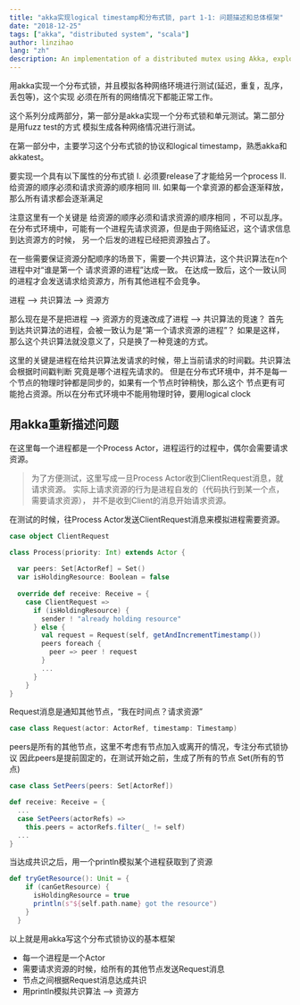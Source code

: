 ```yaml
---
title: "akka实现logical timestamp和分布式锁, part 1-1: 问题描述和总体框架"
date: "2018-12-25"
tags: ["akka", "distributed system", "scala"]
author: linzihao
lang: "zh"
description: An implementation of a distributed mutex using Akka, exploring logical timestamps and consensus algorithms. This post introduces the problem, outlines the requirements for the distributed lock, and sets up the basic Akka actor structure for the solution.
---
```


用akka实现一个分布式锁，并且模拟各种网络环境进行测试(延迟，重复，乱序，丢包等)，这个实现
必须在所有的网络情况下都能正常工作。  

这个系列分成两部分，第一部分是akka实现一个分布式锁和单元测试。第二部分是用fuzz test的方式
模拟生成各种网络情况进行测试。

在第一部分中，主要学习这个分布式锁的协议和logical timestamp，熟悉akka和akkatest。

要实现一个具有以下属性的分布式锁
I. 必须要release了才能给另一个process
II. 给资源的顺序必须和请求资源的顺序相同
III. 如果每一个拿资源的都会逐渐释放，那么所有请求都会逐渐满足

注意这里有一个关键是 给资源的顺序必须和请求资源的顺序相同 ，不可以乱序。
在分布式环境中，可能有一个进程先请求资源，但是由于网络延迟，这个请求信息到达资源方的时候，
另一个后发的进程已经把资源独占了。

在一些需要保证资源分配顺序的场景下，需要一个共识算法，这个共识算法在n个进程中对“谁是第一个
请求资源的进程”达成一致。
在达成一致后，这个一致认同的进程才会发送请求给资源方，所有其他进程不会竞争。

进程 --> 共识算法 --> 资源方

那么现在是不是把进程 --> 资源方的竞速改成了进程 --> 共识算法的竞速？
首先到达共识算法的进程，会被一致认为是“第一个请求资源的进程”？
如果是这样，那么这个共识算法就没意义了，只是换了一种竞速的方式。

这里的关键是进程在给共识算法发请求的时候，带上当前请求的时间戳。共识算法会根据时间戳判断
究竟是哪个进程先请求的。
但是在分布式环境中，并不是每一个节点的物理时钟都是同步的，如果有一个节点时钟稍快，那么这个
节点更有可能抢占资源。所以在分布式环境中不能用物理时钟，要用logical clock

## 用akka重新描述问题
在这里每一个进程都是一个Process Actor，进程运行的过程中，偶尔会需要请求资源。

> 为了方便测试，这里写成一旦Process Actor收到ClientRequest消息，就请求资源。
实际上请求资源的行为是进程自发的（代码执行到某一个点，需要请求资源），
并不是收到Client的消息开始请求资源。

在测试的时候，往Process Actor发送ClientRequest消息来模拟进程需要资源。

```scala
case object ClientRequest

class Process(priority: Int) extends Actor {
  
  var peers: Set[ActorRef] = Set()
  var isHoldingResource: Boolean = false
  
  override def receive: Receive = {
    case ClientRequest =>
      if (isHoldingResource) {
        sender ! "already holding resource"
      } else {
        val request = Request(self, getAndIncrementTimestamp())
        peers foreach {
          peer => peer ! request
        }
        ...
      }
    }
}
```
Request消息是通知其他节点，“我在时间点？请求资源”
```scala
case class Request(actor: ActorRef, timestamp: Timestamp)
```
peers是所有的其他节点，这里不考虑有节点加入或离开的情况，专注分布式锁协议
因此peers是提前固定的，在测试开始之前，生成了所有的节点 Set(所有的节点)
```scala
case class SetPeers(peers: Set[ActorRef])

def receive: Receive = {
  ...
  case SetPeers(actorRefs) =>
    this.peers = actorRefs.filter(_ != self)
  ...
}
```

当达成共识之后，用一个println模拟某个进程获取到了资源
```scala
def tryGetResource(): Unit = {
    if (canGetResource) {
      isHoldingResource = true
      println(s"${self.path.name} got the resource")
    }
  }
```

以上就是用akka写这个分布式锁协议的基本框架
- 每一个进程是一个Actor
- 需要请求资源的时候，给所有的其他节点发送Request消息
- 节点之间根据Request消息达成共识
- 用println模拟共识算法 --> 资源方